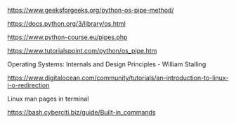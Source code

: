 https://www.geeksforgeeks.org/python-os-pipe-method/

https://docs.python.org/3/library/os.html

https://www.python-course.eu/pipes.php 

https://www.tutorialspoint.com/python/os_pipe.htm

Operating Systems: Internals and Design Principles - William Stalling

https://www.digitalocean.com/community/tutorials/an-introduction-to-linux-i-o-redirection

Linux man pages in terminal

https://bash.cyberciti.biz/guide/Built-in_commands
